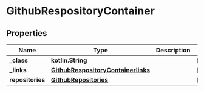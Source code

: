
# GithubRespositoryContainer

## Properties
Name | Type | Description | Notes
------------ | ------------- | ------------- | -------------
**_class** | **kotlin.String** |  |  [optional]
**_links** | [**GithubRespositoryContainerlinks**](GithubRespositoryContainerlinks.md) |  |  [optional]
**repositories** | [**GithubRepositories**](GithubRepositories.md) |  |  [optional]



